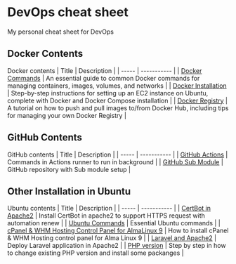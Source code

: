 # DevOps cheat sheet
My personal cheat sheet for DevOps

## Docker Contents
Docker contents
| Title | Description |
| ----- | ----------- |
| [Docker Commands](Docker%20-%20Commands.md) | An essential guide to common Docker commands for managing containers, images, volumes, and networks |
| [Docker Installation](Docker%20-%20Installation.md) | Step-by-step instructions for setting up an EC2 instance on Ubuntu, complete with Docker and Docker Compose installation |
| [Docker Registry](Docker%20-%20Registry.md) | A tutorial on how to push and pull images to/from Docker Hub, including tips for managing your own Docker Registry |

## GitHub Contents
GitHub contents
| Title | Description |
| ----- | ----------- |
| [GitHub Actions](GitHub%20-%20Actions%20Command.md) | Commands in Actions runner to run in background |
| [GitHub Sub Module](GitHub%20-%20Sub%20Module.md) | GitHub repository with Sub module setup |

## Other Installation in Ubuntu
Ubuntu contents
| Title | Description |
| ----- | ----------- |
| [CertBot in Apache2](Ubuntu%20-%20Certbot%20Apache2.md) | Install CertBot in apache2 to support HTTPS request with automation renew |
| [Ubuntu Commands](Ubuntu%20-%20Commands.md) | Essential Ubuntu commands |
| [cPanel & WHM Hosting Control Panel for AlmaLinux 9](Ubuntu%20-%20cPanel%20%26%20WHM.md) | How to install cPanel & WHM Hosting control panel for Alma Linux 9 |
| [Laravel and Apache2](Ubuntu%20-%20Laravel%20and%20Apache2.md) | Deploy Laravel application in Apache2 |
| [PHP version](Ubuntu%20-%20PHP%20version.md) | Step by step in how to change existing PHP version and install some packanges |

